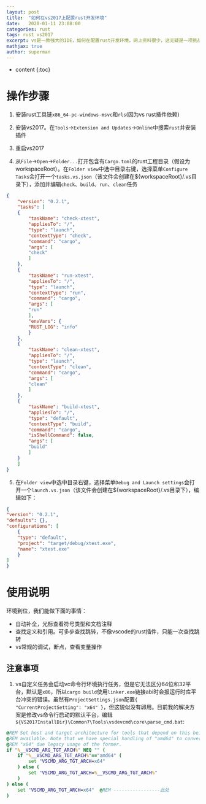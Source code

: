```yaml
---
layout: post
title:  "如何在vs2017上配置rust开发环境"
date:   2020-01-11 23:08:00
categories: rust
tags: rust vs2017
excerpt: vs是一款强大的IDE，如何在配置rust开发环境，网上资料很少，这无疑是一项挑战
mathjax: true
author: superman
---
```


* content
{:toc}

# 操作步骤

1. 安装rust工具链`x86_64-pc-windows-msvc`和`rls`(因为vs rust插件依赖)

2. 安装vs2017。在`Tools`->`Extension and Updates`->`Online`中搜索`rust`并安装插件

3. 重启vs2017

4. 从`File`->`Open`->`Folder...`打开包含有`Cargo.toml`的rust工程目录（假设为workspaceRoot）。在`Folder view`中选中目录右键，选择菜单`Configure Tasks`会打开一个`tasks.vs.json`（该文件会创建在${workspaceRoot}/.vs目录下），添加并编辑`check`、`build`、`run`、`clean`任务

```json
{
    "version": "0.2.1",
    "tasks": [
    {
        "taskName": "check-xtest",
        "appliesTo": "/",
        "type": "launch",
        "contextType": "check",
        "command": "cargo",
        "args": [
        "check"
        ]
    },
    {
        "taskName": "run-xtest",
        "appliesTo": "/",
        "type": "launch",
        "contextType": "run",
        "command": "cargo",
        "args": [
        "run"
        ],
        "envVars": {
        "RUST_LOG": "info"
        }
    },
    {
        "taskName": "clean-xtest",
        "appliesTo": "/",
        "type": "launch",
        "contextType": "clean",
        "command": "cargo",
        "args": [
        "clean"
        ]
    },
    {
        "taskName": "build-xtest",
        "appliesTo": "/",
        "type": "default",
        "contextType": "build",
        "command": "cargo",
        "isShellCommand": false,
        "args": [
        "build"
        ]
    }
    ]
}
```

5. 在`Folder view`中选中目录右键，选择菜单`Debug and Launch settings`会打开一个`launch.vs.json`（该文件会创建在${workspaceRoot}/.vs目录下），编辑如下：

```json
{
"version": "0.2.1",
"defaults": {},
"configurations": [
    {
    "type": "default",
    "project": "target/debug/xtest.exe",
    "name": "xtest.exe"
    }
]
}
```

# 使用说明
环境到位，我们能做下面的事情：

* 自动补全，光标查看符号类型和文档注释
* 查找定义和引用。可多步查找跳转，不像vscode的rust插件，只能一次查找跳转
* vs常规的调试，断点，查看变量操作
## 注意事项
1. vs自定义任务会启动vc命令行环境执行任务，但是它无法区分64位和32平台，默认是`x86`，所以`cargo build`使用`linker.exe`链接abi时会报运行时库平台冲突的错误。虽然有`ProjectSettings.json`配置`{ "CurrentProjectSetting": "x64" }`，但这貌似没有卵用。目前我的解决方案是修改vs命令行启动的默认平台，编辑`${VS2017InstallDir}\Common7\Tools\vsdevcmd\core\parse_cmd.bat`:

```bat
@REM Set host and target architecture for tools that depend on this being
@REM available. Note that we have special handling of "amd64" to convert to
@REM "x64" due legacy usage of the former.
if "%__VSCMD_ARG_TGT_ARCH%" NEQ "" (
    if "%__VSCMD_ARG_TGT_ARCH%"=="amd64" (
        set "VSCMD_ARG_TGT_ARCH=x64"
    ) else (
        set "VSCMD_ARG_TGT_ARCH=%__VSCMD_ARG_TGT_ARCH%"
    )
) else (
    set "VSCMD_ARG_TGT_ARCH=x64"  @REM -----------------此处
)
```


